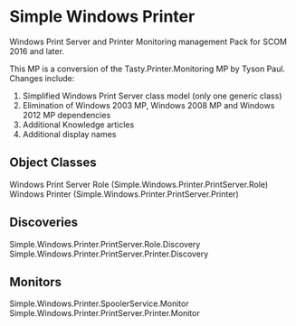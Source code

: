 # Simple Windows Printer
Windows Print Server and Printer Monitoring management Pack for SCOM 2016 and later.

This MP is a conversion of the Tasty.Printer.Monitoring MP by Tyson Paul.  Changes include:

1. Simplified Windows Print Server class model (only one generic class)
2. Elimination of Windows 2003 MP, Windows 2008 MP and Windows 2012 MP dependencies
3. Additional Knowledge articles
4. Additional display names

## Object Classes
Windows Print Server Role (Simple.Windows.Printer.PrintServer.Role)  
Windows Printer (Simple.Windows.Printer.PrintServer.Printer)  

## Discoveries
Simple.Windows.Printer.PrintServer.Role.Discovery  
Simple.Windows.Printer.PrintServer.Printer.Discovery  

## Monitors
Simple.Windows.Printer.SpoolerService.Monitor  
Simple.Windows.Printer.PrintServer.Printer.Monitor  
